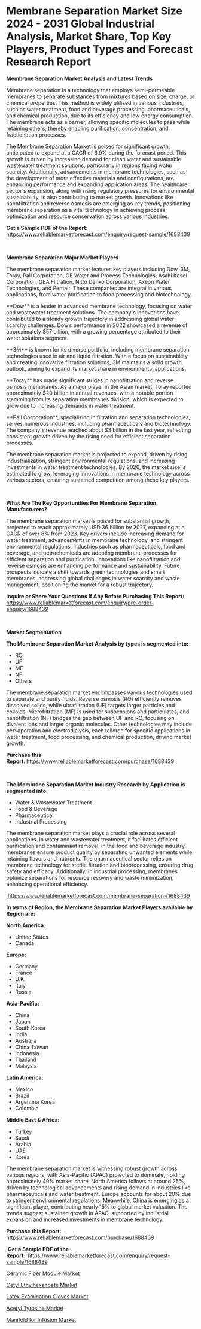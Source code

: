 <p><h1>Membrane Separation Market Size 2024 - 2031 Global Industrial Analysis, Market Share, Top Key Players, Product Types and Forecast Research Report</h1></p><p><strong>Membrane Separation Market Analysis and Latest Trends</strong></p>
<p><p>Membrane separation is a technology that employs semi-permeable membranes to separate substances from mixtures based on size, charge, or chemical properties. This method is widely utilized in various industries, such as water treatment, food and beverage processing, pharmaceuticals, and chemical production, due to its efficiency and low energy consumption. The membrane acts as a barrier, allowing specific molecules to pass while retaining others, thereby enabling purification, concentration, and fractionation processes.</p><p>The Membrane Separation Market is poised for significant growth, anticipated to expand at a CAGR of 6.9% during the forecast period. This growth is driven by increasing demand for clean water and sustainable wastewater treatment solutions, particularly in regions facing water scarcity. Additionally, advancements in membrane technologies, such as the development of more effective materials and configurations, are enhancing performance and expanding application areas. The healthcare sector's expansion, along with rising regulatory pressures for environmental sustainability, is also contributing to market growth. Innovations like nanofiltration and reverse osmosis are emerging as key trends, positioning membrane separation as a vital technology in achieving process optimization and resource conservation across various industries.</p></p>
<p><strong>Get a Sample PDF of the Report:&nbsp;</strong> <a href="https://www.reliablemarketforecast.com/enquiry/request-sample/1688439?utm_campaign=1130&utm_medium=2&utm_source=Github&utm_content=ia&utm_term=11112024&utm_id=membrane-separation">https://www.reliablemarketforecast.com/enquiry/request-sample/1688439</a></p>
<p>&nbsp;</p>
<p><strong>Membrane Separation Major Market Players</strong></p>
<p><p>The membrane separation market features key players including Dow, 3M, Toray, Pall Corporation, GE Water and Process Technologies, Asahi Kasei Corporation, GEA Filtration, Nitto Denko Corporation, Axeon Water Technologies, and Pentair. These companies are integral in various applications, from water purification to food processing and biotechnology.</p><p>**Dow** is a leader in advanced membrane technology, focusing on water and wastewater treatment solutions. The company's innovations have contributed to a steady growth trajectory in addressing global water scarcity challenges. Dow’s performance in 2022 showcased a revenue of approximately $57 billion, with a growing percentage attributed to their water solutions segment.</p><p>**3M** is known for its diverse portfolio, including membrane separation technologies used in air and liquid filtration. With a focus on sustainability and creating innovative filtration solutions, 3M maintains a solid growth outlook, aiming to expand its market share in environmental applications.</p><p>**Toray** has made significant strides in nanofiltration and reverse osmosis membranes. As a major player in the Asian market, Toray reported approximately $20 billion in annual revenues, with a notable portion stemming from its separation membranes division, which is expected to grow due to increasing demands in water treatment.</p><p>**Pall Corporation**, specializing in filtration and separation technologies, serves numerous industries, including pharmaceuticals and biotechnology. The company's revenue reached about $3 billion in the last year, reflecting consistent growth driven by the rising need for efficient separation processes.</p><p>The membrane separation market is projected to expand, driven by rising industrialization, stringent environmental regulations, and increasing investments in water treatment technologies. By 2026, the market size is estimated to grow, leveraging innovations in membrane technology across various sectors, ensuring sustained competition among these key players.</p></p>
<p>&nbsp;</p>
<p><strong>What Are The Key Opportunities For Membrane Separation Manufacturers?</strong></p>
<p><p>The membrane separation market is poised for substantial growth, projected to reach approximately USD 36 billion by 2027, expanding at a CAGR of over 8% from 2023. Key drivers include increasing demand for water treatment, advancements in membrane technology, and stringent environmental regulations. Industries such as pharmaceuticals, food and beverage, and petrochemicals are adopting membrane processes for efficient separation and purification. Innovations like nanofiltration and reverse osmosis are enhancing performance and sustainability. Future prospects indicate a shift towards green technologies and smart membranes, addressing global challenges in water scarcity and waste management, positioning the market for a robust trajectory.</p></p>
<p><strong>Inquire or Share Your Questions If Any Before Purchasing This Report:</strong> <a href="https://www.reliablemarketforecast.com/enquiry/pre-order-enquiry/1688439?utm_campaign=1130&utm_medium=2&utm_source=Github&utm_content=ia&utm_term=11112024&utm_id=membrane-separation">https://www.reliablemarketforecast.com/enquiry/pre-order-enquiry/1688439</a></p>
<p>&nbsp;</p>
<p><strong>Market Segmentation</strong></p>
<p><strong>The Membrane Separation Market Analysis by types is segmented into:</strong></p>
<p><ul><li>RO</li><li>UF</li><li>MF</li><li>NF</li><li>Others</li></ul></p>
<p><p>The membrane separation market encompasses various technologies used to separate and purify fluids. Reverse osmosis (RO) efficiently removes dissolved solids, while ultrafiltration (UF) targets larger particles and colloids. Microfiltration (MF) is used for suspensions and particulates, and nanofiltration (NF) bridges the gap between UF and RO, focusing on divalent ions and larger organic molecules. Other technologies may include pervaporation and electrodialysis, each tailored for specific applications in water treatment, food processing, and chemical production, driving market growth.</p></p>
<p><strong>Purchase this Report:&nbsp;</strong><a href="https://www.reliablemarketforecast.com/purchase/1688439?utm_campaign=1130&utm_medium=2&utm_source=Github&utm_content=ia&utm_term=11112024&utm_id=membrane-separation">https://www.reliablemarketforecast.com/purchase/1688439</a></p>
<p>&nbsp;</p>
<p><strong>The Membrane Separation Market Industry Research by Application is segmented into:</strong></p>
<p><ul><li>Water & Wastewater Treatment</li><li>Food & Beverage</li><li>Pharmaceutical</li><li>Industrial Processing</li></ul></p>
<p><p>The membrane separation market plays a crucial role across several applications. In water and wastewater treatment, it facilitates efficient purification and contaminant removal. In the food and beverage industry, membranes ensure product quality by separating unwanted elements while retaining flavors and nutrients. The pharmaceutical sector relies on membrane technology for sterile filtration and bioprocessing, ensuring drug safety and efficacy. Additionally, in industrial processing, membranes optimize separations for resource recovery and waste minimization, enhancing operational efficiency.</p></p>
<p><a href="https://www.reliablemarketforecast.com/membrane-separation-r1688439?utm_campaign=1130&utm_medium=2&utm_source=Github&utm_content=ia&utm_term=11112024&utm_id=membrane-separation">&nbsp;https://www.reliablemarketforecast.com/membrane-separation-r1688439</a></p>
<p><strong>In terms of Region, the Membrane Separation Market Players available by Region are:</strong></p>
<p>
    <p> <strong> North America: </strong>
        <ul>
            <li>United States</li>
            <li>Canada</li>
        </ul>
        </p> 
    <p> <strong> Europe: </strong>
        <ul>
            <li>Germany</li>
            <li>France</li>
            <li>U.K.</li>
            <li>Italy</li>
            <li>Russia</li>
        </ul>
        </p> 
    <p> <strong> Asia-Pacific: </strong>
        <ul>
            <li>China</li>
            <li>Japan</li>
            <li>South Korea</li>
            <li>India</li>
            <li>Australia</li>
            <li>China Taiwan</li>
            <li>Indonesia</li>
            <li>Thailand</li>
            <li>Malaysia</li>
        </ul>
        </p> 
    <p> <strong> Latin America: </strong>
        <ul>
            <li>Mexico</li>
            <li>Brazil</li>
            <li>Argentina Korea</li>
            <li>Colombia</li>
        </ul>
        </p> 
    <p> <strong> Middle East & Africa: </strong>
        <ul>
            <li>Turkey</li>
            <li>Saudi</li>
            <li>Arabia</li>
            <li>UAE</li>
            <li>Korea</li>
        </ul>
    </p>
    </p>
<p><p>The membrane separation market is witnessing robust growth across various regions, with Asia-Pacific (APAC) projected to dominate, holding approximately 40% market share. North America follows at around 25%, driven by technological advancements and rising demand in industries like pharmaceuticals and water treatment. Europe accounts for about 20% due to stringent environmental regulations. Meanwhile, China is emerging as a significant player, contributing nearly 15% to global market valuation. The trends suggest sustained growth in APAC, supported by industrial expansion and increased investments in membrane technology.</p></p>
<p><strong>Purchase this Report: </strong><a href="https://www.reliablemarketforecast.com/purchase/1688439?utm_campaign=1130&utm_medium=2&utm_source=Github&utm_content=ia&utm_term=11112024&utm_id=membrane-separation">https://www.reliablemarketforecast.com/purchase/1688439</a></p>
<p>&nbsp;<strong>Get a Sample PDF of the Report:&nbsp;&nbsp;</strong><a href="https://www.reliablemarketforecast.com/enquiry/request-sample/1688439?utm_campaign=1130&utm_medium=2&utm_source=Github&utm_content=ia&utm_term=11112024&utm_id=membrane-separation">https://www.reliablemarketforecast.com/enquiry/request-sample/1688439</a></p>
<p><strong></strong></p>
<p><p><a href="https://github.com/markita8qfi/Market-Research-Report-List-1/blob/main/ceramic-fiber-module-market.md?utm_campaign=1130&utm_medium=2&utm_source=Github&utm_content=ia&utm_term=11112024&utm_id=membrane-separation">Ceramic Fiber Module Market</a></p><p><a href="https://www.linkedin.com/pulse/cetyl-ethylhexanoate-market-ecosystem-competitive-landscape-strategic-vyuoe?utm_campaign=1130&utm_medium=2&utm_source=Github&utm_content=ia&utm_term=11112024&utm_id=membrane-separation">Cetyl Ethylhexanoate Market</a></p><p><a href="https://issuu.com/reportprime-2/docs/latex-examination-gloves-market-siz_7e614ddae967e0?utm_campaign=1130&utm_medium=2&utm_source=Github&utm_content=ia&utm_term=11112024&utm_id=membrane-separation">Latex Examination Gloves Market</a></p><p><a href="https://www.linkedin.com/pulse/sustainability-trends-acetyl-tyrosine-industry-market-implications-fjaxe?utm_campaign=1130&utm_medium=2&utm_source=Github&utm_content=ia&utm_term=11112024&utm_id=membrane-separation">Acetyl Tyrosine Market</a></p><p><a href="https://issuu.com/reportprime-2/docs/manifold-for-infusion-market-size-2_fa06afbf3123b7?utm_campaign=1130&utm_medium=2&utm_source=Github&utm_content=ia&utm_term=11112024&utm_id=membrane-separation">Manifold for Infusion Market</a></p></p>